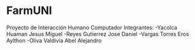 # FarmUNI
Proyecto de Interacción Humano Computador
Integrantes:
-Yacolca Huaman Jesus Miguel
-Reyes Gutierrez Jose Daniel
-Vargas Torres Eros Aylthon
-Oliva Valdivia Abel Alejandro
